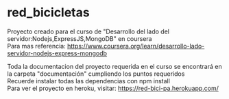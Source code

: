 ﻿# red_bicicletas

Proyecto creado para el curso de "Desarrollo del lado del servidor:Nodejs,ExpressJS,MongoDB" en coursera <br>
Para mas referencia: https://www.coursera.org/learn/desarrollo-lado-servidor-nodejs-express-mongodb <br>

Toda la documentacion del proyecto requerida en el curso se encontrará en la carpeta "documentación" cumpliendo
los puntos requeridos
<br>
Recuerde instalar todas las dependencias con npm install
<br>
Para ver el proyecto en heroku, visitar: https://red-bici-pa.herokuapp.com/